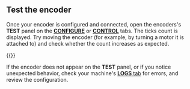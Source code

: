 ## Test the encoder

Once your encoder is configured and connected, open the encoders's **TEST** panel on the [**CONFIGURE**](/configure/) or [**CONTROL**](/fleet/control/) tabs.
The ticks count is displayed.
Try moving the encoder (for example, by turning a motor it is attached to) and check whether the count increases as expected.

{{<imgproc src="/components/encoder/control.png" alt="Encoder test panel." resize="800x" style="width:500px" class="imgzoom">}}

If the encoder does not appear on the **TEST** panel, or if you notice unexpected behavior, check your machine's [**LOGS** tab](/cloud/machines/#logs) for errors, and review the configuration.
